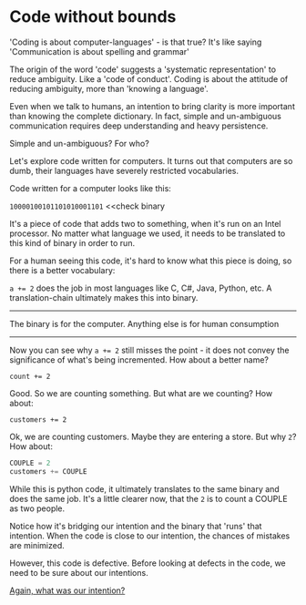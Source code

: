 # Code without bounds

'Coding is about computer-languages' - is that true?
It's like saying 'Communication is about spelling and grammar'

The origin of the word 'code' suggests a 'systematic representation'
to reduce ambiguity. Like a 'code of conduct'.
Coding is about the attitude of reducing ambiguity, more than 'knowing a language'.

Even when we talk to humans, an intention to bring clarity is more important
than knowing the complete dictionary.
In fact, simple and un-ambiguous communication requires
deep understanding and heavy persistence.

Simple and un-ambiguous? For who?

Let's explore code written for computers.
It turns out that computers are so dumb,
their languages have severely restricted vocabularies.

Code written for a computer looks like this:

`10000100101101010001101`
<<check binary

It's a piece of code that adds two to something,
when it's run on an Intel processor.
No matter what language we used,
it needs to be translated to this kind of binary in order to run.

For a human seeing this code, it's hard to know what this piece is doing,
so there is a better vocabulary:

`a += 2` does the job in most languages like C, C#, Java, Python, etc.
A translation-chain ultimately makes this into binary.

____
The binary is for the computer. Anything else is for human consumption
____

Now you can see why `a += 2` still misses the point -
it does not convey the significance of what's being incremented.
How about a better name?

`count += 2`

Good. So we are counting something. But what are we counting? How about:

`customers += 2`

Ok, we are counting customers. Maybe they are entering a store.
But why `2`? How about:

```python
COUPLE = 2
customers += COUPLE
```

While this is python code,
it ultimately translates to the same binary and does the same job.
It's a little clearer now, that the `2` is to count a COUPLE as two people.

Notice how it's bridging our intention
and the binary that 'runs' that intention.
When the code is close to our intention,
the chances of mistakes are minimized.

However, this code is defective.
Before looking at defects in the code, we need to be sure about our intentions.

[Again, what was our intention?](intention-vs-implementation.md)
